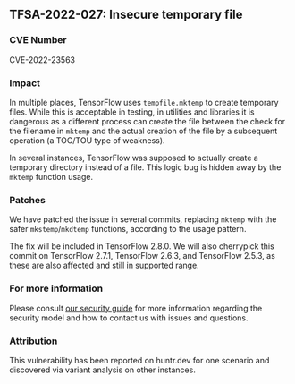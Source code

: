 ## TFSA-2022-027: Insecure temporary file

### CVE Number
CVE-2022-23563

### Impact
In multiple places, TensorFlow uses `tempfile.mktemp` to create temporary files. While this is acceptable in testing, in utilities and libraries it is dangerous as a different process can create the file between the check for the filename in `mktemp` and the actual creation of the file by a subsequent operation (a TOC/TOU type of weakness).

In several instances, TensorFlow was supposed to actually create a temporary directory instead of a file. This logic bug is hidden away by the `mktemp` function usage.

### Patches
We have patched the issue in several commits, replacing `mktemp` with the safer `mkstemp`/`mkdtemp` functions, according to the usage pattern.

The fix will be included in TensorFlow 2.8.0. We will also cherrypick this commit on TensorFlow 2.7.1, TensorFlow 2.6.3, and TensorFlow 2.5.3, as these are also affected and still in supported range.

### For more information
Please consult [our security guide](https://github.com/tensorflow/tensorflow/blob/master/SECURITY.md) for more information regarding the security model and how to contact us with issues and questions.

### Attribution
This vulnerability has been reported on huntr.dev for one scenario and discovered via variant analysis on other instances.
